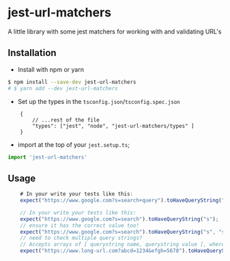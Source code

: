 # jest-url-matchers

A little library with some jest matchers for working with and validating URL's

## Installation

- Install with npm or yarn

```bash
$ npm install --save-dev jest-url-matchers
# $ yarn add --dev jest-url-matchers
```

- Set up the types in the `tsconfig.json`/`tsconfig.spec.json`

```json5
    {
        // ...rest of the file
        "types": ["jest", "node", "jest-url-matchers/types" ]
    }
```

- import at the top of your `jest.setup.ts`;

```typescript
import 'jest-url-matchers'
```

## Usage

```typescript
    # In your write your tests like this: 
    expect("https://www.google.com?s=search+query").toHaveQueryString("s");
```

```typescript
    // In your write your tests like this: 
    expect("https://www.google.com?s=search").toHaveQueryString("s");
    // ensure it has the correct value too!
    expect("https://www.google.com?s=search").toHaveQueryString("s", "search");
    // need to check multiple query strings? 
    // Accepts arrays of [ querystring name, querystring value ], where the value is not required.
    expect("https://www.long-url.com?abcd=1234&efgh=5678").toHaveQueryStrings(["abcd"], ["efgh", "5678"]);


```